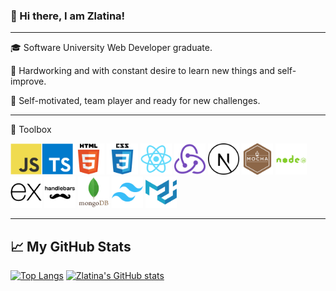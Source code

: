 ### 👋 Hi there, I am Zlatina!
---

🎓 Software University Web Developer graduate.

💪 Hardworking and with constant desire to learn new things and self-improve.

🎯 Self-motivated, team player and ready for new challenges.

---
🧰 Toolbox

<img src="https://github.com/devicons/devicon/blob/master/icons/javascript/javascript-original.svg" alt="Javascript Logo" width="50" height="50" /><img src="https://github.com/devicons/devicon/blob/master/icons/typescript/typescript-plain.svg" alt="Typescript Logo" width="50" height="50" /><img src="https://github.com/devicons/devicon/blob/master/icons/html5/html5-original-wordmark.svg" alt="HTML Logo" width="50" height="50" /> <img src="https://github.com/devicons/devicon/blob/master/icons/css3/css3-original-wordmark.svg" alt="CSS Logo" width="50" height="50" /> <img src="https://github.com/devicons/devicon/blob/master/icons/react/react-original.svg" alt="React Logo" width="50" height="50" /> <img src="https://github.com/devicons/devicon/blob/master/icons/redux/redux-original.svg" alt="Redux Logo" width="50" height="50" /> <img src="https://github.com/devicons/devicon/blob/master/icons/nextjs/nextjs-line.svg" alt="NextJS Logo" width="50" height="50" /> <img src="https://github.com/devicons/devicon/blob/master/icons/mocha/mocha-plain.svg" alt="Mocha Logo" width="50" height="50" /> <img src="https://github.com/devicons/devicon/blob/master/icons/nodejs/nodejs-plain-wordmark.svg" alt="Node.js Logo" width="50" height="50" /> <img src="https://github.com/devicons/devicon/blob/master/icons/express/express-original.svg" alt="Express Logo" width="50" height="50" /> <img src="https://github.com/devicons/devicon/blob/master/icons/handlebars/handlebars-original-wordmark.svg" alt="Handlebars Logo" width="50" height="50" /> <img src="https://github.com/devicons/devicon/blob/master/icons/mongodb/mongodb-original-wordmark.svg" alt="MongoDB Logo" width="50" height="50" /> 
<img src="https://github.com/devicons/devicon/blob/master/icons/tailwindcss/tailwindcss-plain.svg" alt="TailwindCSS Logo" width="50" height="50" /> 
<img src="https://github.com/devicons/devicon/blob/master/icons/materialui/materialui-original.svg" alt="MUI Logo" width="50" height="50" /> 

---

## &#x1f4c8; My GitHub Stats

[![Top Langs](https://github-readme-stats.vercel.app/api/top-langs/?username=zlatina-moga&theme=gruvbox)](https://github.com/anuraghazra/github-readme-stats)
[![Zlatina's GitHub stats](https://github-readme-stats.vercel.app/api?username=zlatina-moga&theme=gruvbox)](https://github.com/anuraghazra/github-readme-stats)
